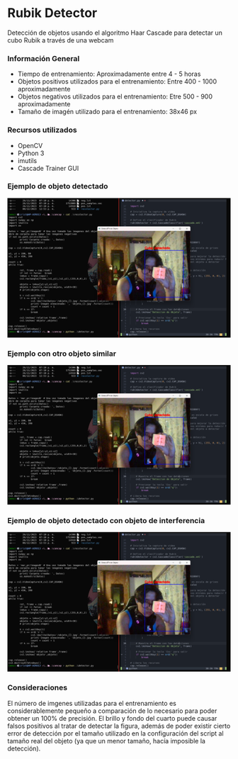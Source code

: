 # Rubik Detector

Detección de objetos usando el algoritmo Haar Cascade para detectar un cubo Rubik a través de una webcam

### Información General
- Tiempo de entrenamiento: Aproximadamente entre 4 - 5 horas
- Objetos positivos utilizados para el entrenamiento: Entre 400 - 1000 aproximadamente
- Objetos negativos utilizados para el entrenamiento: Etre 500 - 900 aproximadamente
- Tamaño de imagén utilizado para el entrenamiento: 38x46 px

### Recursos utilizados
- OpenCV
- Python 3
- imutils
- Cascade Trainer GUI

### Ejemplo de objeto detectado
![alt text][seed]

[seed]: https://github.com/AscCrs/ObjectDetector/blob/main/ImagesTestings/Captura%20de%20pantalla%202023-12-08%20211020.png "Imagen Positiva"

### Ejemplo con otro objeto similar
![alt text][seed]

[seed]: https://github.com/AscCrs/ObjectDetector/blob/main/ImagesTestings/Captura%20de%20pantalla%202023-12-08%20211214.png "Imagen Negativa"


### Ejemplo de objeto detectado con objeto de interferencia
![alt text][seed]

[seed]: https://github.com/AscCrs/ObjectDetector/blob/main/ImagesTestings/Captura%20de%20pantalla%202023-12-08%20211259.png "Imagen Positiva"

### Consideraciones
El número de imgenes utilizadas para el entrenamiento es considerablemente pequeño a comparación de lo necesario para poder obtener un 100% de precisión. El brillo y fondo del cuarto puede causar falsos positivos al tratar de detectar la figura, además de poder existir cierto error de detección por el tamaño utilizado en la configuración del script al tamaño real del objeto (ya que un menor tamaño, hacía imposible la detección).
